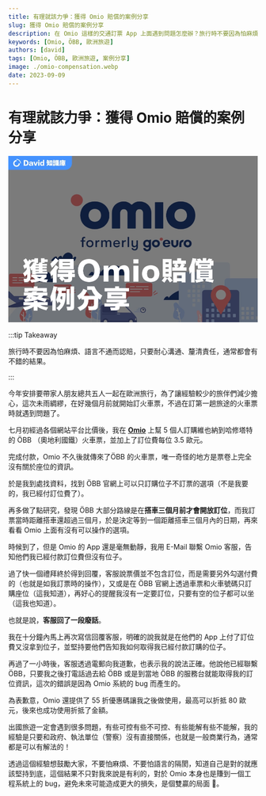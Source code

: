 ```yaml
---
title: 有理就該力爭：獲得 Omio 賠償的案例分享
slug: 獲得 Omio 賠償的案例分享
description: 在 Omio 這樣的交通訂票 App 上面遇到問題怎麼辦？旅行時不要因為怕麻煩、語言不通而認賠，只要耐心溝通、釐清責任，通常都會有不錯的結果。
keywords: [Omio, ÖBB, 歐洲旅遊]
authors: [david]
tags: [Omio, ÖBB, 歐洲旅遊, 案例分享]
image: ./omio-compensation.webp
date: 2023-09-09
---
```


# 有理就該力爭：獲得 Omio 賠償的案例分享

![給台灣人的 Wise 網銀全攻略封面圖](./omio-compensation.webp)

<!--truncate-->

:::tip Takeaway

旅行時不要因為怕麻煩、語言不通而認賠，只要耐心溝通、釐清責任，通常都會有不錯的結果。

:::

今年安排要帶家人朋友總共五人一起在歐洲旅行，為了讓經驗較少的旅伴們減少擔心，這次未雨綢繆，在好幾個月前就開始訂火車票，不過在訂第一趟旅途的火車票時就遇到問題了。

七月初經過各個網站平台比價後，我在 [**Omio**](https://www.omio.com/refer-a-friend?ic=hsincc2w1b1r) 上幫 5 個人訂購維也納到哈修塔特的 ÖBB （奧地利國鐵）火車票，並加上了訂位費每位 3.5 歐元。

完成付款，Omio 不久後就傳來了ÖBB 的火車票，唯一奇怪的地方是票卷上完全沒有關於座位的資訊。

於是我到處找資料，找到 ÖBB 官網上可以只訂購位子不訂票的選項（不是我要的，我已經付訂位費了）。

再多做了點研究，發現 ÖBB 大部分路線是在**搭車三個月前才會開放訂位**，而我訂票當時距離搭車還超過三個月，於是決定等到一個距離搭車三個月內的日期，再來看看 Omio 上面有沒有可以操作的選項。

時候到了，但是 Omio 的 App 還是毫無動靜，我用 E-Mail 聯繫 Omio 客服，告知他們我已經付款訂位費但沒有位子。

過了快一個禮拜終於得到回覆，客服說票價並不包含訂位，而是需要另外勾選付費的（也就是如我訂票時的操作），又或是在 ÖBB 官網上透過車票和火車號碼只訂購座位（這我知道），再好心的提醒我沒有一定要訂位，只要有空的位子都可以坐（這我也知道）。

也就是說，**客服回了一段廢話**。

我在十分鐘內馬上再次寫信回覆客服，明確的說我就是在他們的 App 上付了訂位費又沒拿到位子，並堅持要他們告知我如何取得我已經付款訂購的位子。

再過了一小時後，客服透過電郵向我道歉，也表示我的說法正確。他說他已經聯繫 ÖBB，只要我之後打電話過去給 ÖBB 或是到當地 ÖBB 的服務台就能取得我的訂位資訊，這次的錯誤是因為 Omio 系統的 bug 而產生的。

為表歉意，Omio 還提供了 55 折優惠碼讓我之後做使用，最高可以折抵 80 歐元，後來也成功使用折抵了金額。

出國旅遊一定會遇到很多問題，有些可控有些不可控、有些能解有些不能解，我的經驗是只要和政府、執法單位（警察）沒有直接關係，也就是一般商業行為，通常都是可以有解法的！

透過這個經驗想鼓勵大家，不要怕麻煩、不要怕語言的隔閡，知道自己是對的就應該堅持到底，這個結果不只對我來說是有利的，對於 Omio 本身也是賺到一個工程系統上的 bug，避免未來可能造成更大的損失，是個雙贏的局面 🎉。